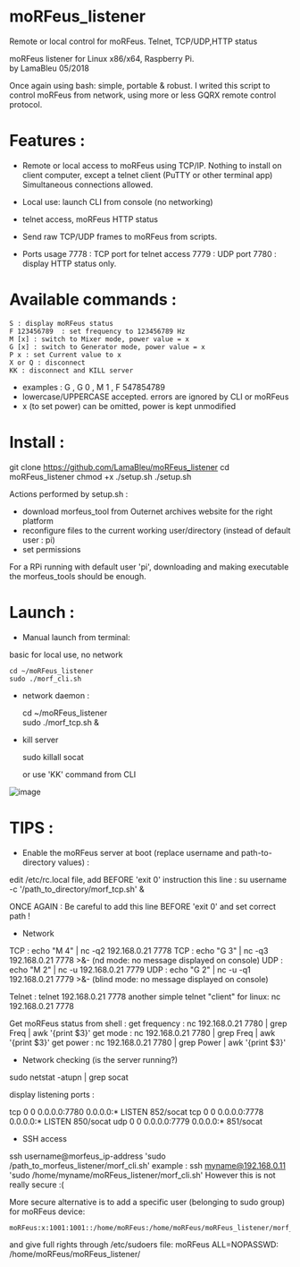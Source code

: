 # moRFeus_listener
Remote or local control for moRFeus. Telnet, TCP/UDP,HTTP status



moRFeus listener for Linux x86/x64, Raspberry Pi.  
by LamaBleu 05/2018

Once again using bash: simple, portable & robust.
I writed this script to control moRFeus from network, using more or less GQRX remote control protocol.


Features :
==========

- Remote or local access to moRFeus using TCP/IP.
Nothing to install on client computer, except a telnet client (PuTTY or other terminal app)  
Simultaneous connections allowed.
- Local use: launch CLI from console (no networking)  
- telnet access, moRFeus HTTP status  
- Send raw TCP/UDP frames to moRFeus from scripts.  


- Ports usage
 7778 : TCP port for telnet access
 7779 : UDP port
 7780 : display HTTP status only.


Available commands :
====================
    S : display moRFeus status  
    F 123456789  : set frequency to 123456789 Hz  
    M [x] : switch to Mixer mode, power value = x  
    G [x] : switch to Generator mode, power value = x  
    P x : set Current value to x  
    X or Q : disconnect  
    KK : disconnect and KILL server  

* examples : G , G 0 , M 1 , F 547854789
* lowercase/UPPERCASE accepted. errors are ignored by CLI or moRFeus
* x (to set power) can be omitted, power is kept unmodified


Install :
=========
   git clone https://github.com/LamaBleu/moRFeus_listener
   cd moRFeus_listener
   chmod +x ./setup.sh
   ./setup.sh

Actions performed by setup.sh :
- download morfeus_tool from Outernet archives website for the right platform
- reconfigure files to the current working user/directory (instead of default user : pi)
- set permissions

For a RPi running with default user 'pi', downloading and making executable the morfeus_tools should be enough.

Launch :  
==========

- Manual launch from terminal:  

 basic for local use, no network  
    
    cd ~/moRFeus_listener  
    sudo ./morf_cli.sh  

- network daemon : 

    cd ~/moRFeus_listener  
    sudo ./morf_tcp.sh &  

- kill server  

    sudo killall socat  

    or use 'KK' command from CLI
  
  
![image](https://user-images.githubusercontent.com/26578895/41089527-4ed8b794-6a42-11e8-9913-7a0b3bb68a1f.png)   
  
  
TIPS :
======

- Enable the moRFeus server at boot (replace username and path-to-directory values) :

edit /etc/rc.local file, add BEFORE 'exit 0' instruction this line :
  su username -c '/path_to_directory/morf_tcp.sh' &

ONCE AGAIN : Be careful to add this line BEFORE 'exit 0' and set correct path !



- Network

TCP : echo "M 4" | nc -q2 192.168.0.21 7778 
TCP : echo "G 3" | nc -q3 192.168.0.21 7778 >&- (nd mode: no message displayed on console)
UDP : echo "M 2" | nc -u 192.168.0.21 7779
UDP : echo "G 2" | nc -u -q1 192.168.0.21 7779 >&-  (blind mode: no message displayed on console)

Telnet : telnet 192.168.0.21 7778
another simple telnet "client" for linux: nc 192.168.0.21 7778

Get moRFeus status from shell :
get frequency : nc 192.168.0.21 7780 | grep Freq | awk '{print $3}'
get mode : nc 192.168.0.21 7780 | grep Freq | awk '{print $3}'
get power : nc 192.168.0.21 7780 | grep Power | awk '{print $3}'

- Network checking (is the server running?)

sudo netstat -atupn | grep socat

display listening ports :

tcp        0      0 0.0.0.0:7780            0.0.0.0:*               LISTEN      852/socat
tcp        0      0 0.0.0.0:7778            0.0.0.0:*               LISTEN      850/socat
udp        0      0 0.0.0.0:7779            0.0.0.0:*                           851/socat


- SSH access


ssh username@morfeus_ip-address 'sudo /path_to_morfeus_listener/morf_cli.sh'
example :
    ssh myname@192.168.0.11 'sudo /home/myname/moRFeus_listener/morf_cli.sh'
However this is not really secure :(

More secure alternative is to add a specific user (belonging to sudo group) for moRFeus device:

    moRFeus:x:1001:1001::/home/moRFeus:/home/moRFeus/moRFeus_listener/morf_cli.sh

and give full rights through /etc/sudoers file:
moRFeus   ALL=NOPASSWD:  /home/moRFeus/moRFeus_listener/





